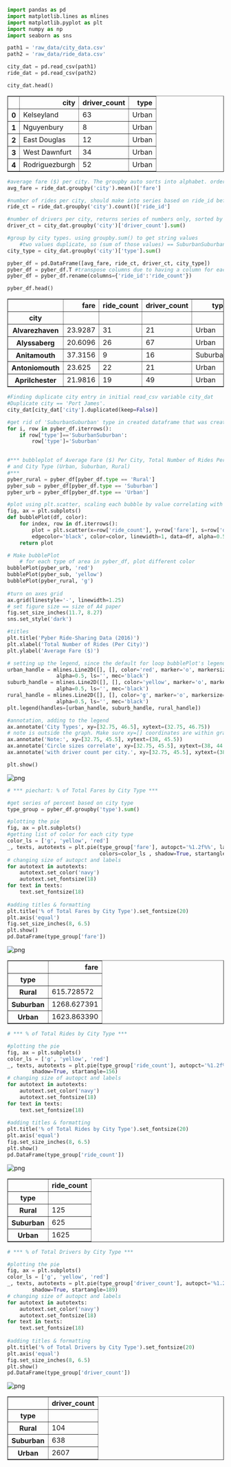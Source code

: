 

```python
import pandas as pd
import matplotlib.lines as mlines
import matplotlib.pyplot as plt
import numpy as np
import seaborn as sns

path1 = 'raw_data/city_data.csv'
path2 = 'raw_data/ride_data.csv'

city_dat = pd.read_csv(path1)
ride_dat = pd.read_csv(path2)

city_dat.head()
```




<div>
<style>
    .dataframe thead tr:only-child th {
        text-align: right;
    }

    .dataframe thead th {
        text-align: left;
    }

    .dataframe tbody tr th {
        vertical-align: top;
    }
</style>
<table border="1" class="dataframe">
  <thead>
    <tr style="text-align: right;">
      <th></th>
      <th>city</th>
      <th>driver_count</th>
      <th>type</th>
    </tr>
  </thead>
  <tbody>
    <tr>
      <th>0</th>
      <td>Kelseyland</td>
      <td>63</td>
      <td>Urban</td>
    </tr>
    <tr>
      <th>1</th>
      <td>Nguyenbury</td>
      <td>8</td>
      <td>Urban</td>
    </tr>
    <tr>
      <th>2</th>
      <td>East Douglas</td>
      <td>12</td>
      <td>Urban</td>
    </tr>
    <tr>
      <th>3</th>
      <td>West Dawnfurt</td>
      <td>34</td>
      <td>Urban</td>
    </tr>
    <tr>
      <th>4</th>
      <td>Rodriguezburgh</td>
      <td>52</td>
      <td>Urban</td>
    </tr>
  </tbody>
</table>
</div>




```python
#average fare ($) per city. The groupby auto sorts into alphabet. order by city 
avg_fare = ride_dat.groupby('city').mean()['fare']

#number of rides per city, should make into series based on ride_id before using elsewhere
ride_ct = ride_dat.groupby('city').count()['ride_id']

#number of drivers per city, returns series of numbers only, sorted by city_dat index number  
driver_ct = city_dat.groupby('city')['driver_count'].sum()

#group by city types. using groupby.sum() to get string values
    #two values duplicate, so (sum of those values) == SuburbanSuburban
city_type = city_dat.groupby('city')['type'].sum()

pyber_df = pd.DataFrame([avg_fare, ride_ct, driver_ct, city_type])
pyber_df = pyber_df.T #transpose columns due to having a column for each city
pyber_df = pyber_df.rename(columns={'ride_id':'ride_count'})

pyber_df.head()
```




<div>
<style>
    .dataframe thead tr:only-child th {
        text-align: right;
    }

    .dataframe thead th {
        text-align: left;
    }

    .dataframe tbody tr th {
        vertical-align: top;
    }
</style>
<table border="1" class="dataframe">
  <thead>
    <tr style="text-align: right;">
      <th></th>
      <th>fare</th>
      <th>ride_count</th>
      <th>driver_count</th>
      <th>type</th>
    </tr>
    <tr>
      <th>city</th>
      <th></th>
      <th></th>
      <th></th>
      <th></th>
    </tr>
  </thead>
  <tbody>
    <tr>
      <th>Alvarezhaven</th>
      <td>23.9287</td>
      <td>31</td>
      <td>21</td>
      <td>Urban</td>
    </tr>
    <tr>
      <th>Alyssaberg</th>
      <td>20.6096</td>
      <td>26</td>
      <td>67</td>
      <td>Urban</td>
    </tr>
    <tr>
      <th>Anitamouth</th>
      <td>37.3156</td>
      <td>9</td>
      <td>16</td>
      <td>Suburban</td>
    </tr>
    <tr>
      <th>Antoniomouth</th>
      <td>23.625</td>
      <td>22</td>
      <td>21</td>
      <td>Urban</td>
    </tr>
    <tr>
      <th>Aprilchester</th>
      <td>21.9816</td>
      <td>19</td>
      <td>49</td>
      <td>Urban</td>
    </tr>
  </tbody>
</table>
</div>




```python
#Finding duplicate city entry in initial read_csv variable city_dat
#Duplicate city == 'Port James'.  
city_dat[city_dat['city'].duplicated(keep=False)]

#get rid of 'SuburbanSuburban' type in created dataframe that was created when duplicate city entries were summed
for i, row in pyber_df.iterrows():
    if row['type']=='SuburbanSuburban':
        row['type']='Suburban'
        
```


```python
#*** bubbleplot of Average Fare ($) Per City, Total Number of Rides Per City, Total Number of Drivers Per City,
# and City Type (Urban, Suburban, Rural) 
#***
pyber_rural = pyber_df[pyber_df.type == 'Rural']
pyber_sub = pyber_df[pyber_df.type == 'Suburban']
pyber_urb = pyber_df[pyber_df.type == 'Urban']

#plot using plt.scatter, scaling each bubble by value correlating with driver count
fig, ax = plt.subplots()
def bubblePlot(df, color):
    for index, row in df.iterrows():
        plot = plt.scatter(x=row['ride_count'], y=row['fare'], s=row['driver_count']*12,\
        edgecolor='black', color=color, linewidth=1, data=df, alpha=0.5)
    return plot

# Make bubblePlot
    # for each type of area in pyber_df, plot different color
bubblePlot(pyber_urb, 'red')
bubblePlot(pyber_sub, 'yellow')
bubblePlot(pyber_rural, 'g')
        
#turn on axes grid 
ax.grid(linestyle='-', linewidth=1.25)
# set figure size == size of A4 paper
fig.set_size_inches(11.7, 8.27)
sns.set_style('dark')

#titles
plt.title('Pyber Ride-Sharing Data (2016)')
plt.xlabel('Total Number of Rides (Per City)')
plt.ylabel('Average Fare ($)')

# setting up the legend, since the default for loop bubblePlot's legend is messed up 
urban_handle = mlines.Line2D([], [], color='red', marker='o', markersize=15, label='Urban',\
                alpha=0.5, ls='', mec='black')
suburb_handle = mlines.Line2D([], [], color='yellow', marker='o', markersize=15, label='Suburban',\
                alpha=0.5, ls='', mec='black')
rural_handle = mlines.Line2D([], [], color='g', marker='o', markersize=15, label='Rural',\
                alpha=0.5, ls='', mec='black')
plt.legend(handles=[urban_handle, suburb_handle, rural_handle])

#annotation, adding to the legend
ax.annotate('City Types', xy=[32.75, 46.5], xytext=(32.75, 46.75))
# note is outside the graph. Make sure xy=[] coordinates are within graph, then xytext can be desired location 
ax.annotate('Note:', xy=[32.75, 45.5], xytext=(38, 45.5))
ax.annotate('Circle sizes correlate', xy=[32.75, 45.5], xytext=(38, 44.5))
ax.annotate('with driver count per city.', xy=[32.75, 45.5], xytext=(38, 43.75))

plt.show()

```


![png](output_3_0.png)



```python
# *** piechart: % of Total Fares by City Type ***

#get series of percent based on city type
type_group = pyber_df.groupby('type').sum()

#plotting the pie
fig, ax = plt.subplots()
#getting list of color for each city type
color_ls = ['g', 'yellow', 'red']
_, texts, autotexts = plt.pie(type_group['fare'], autopct='%1.2f%%', labels=type_group.index,\
                              colors=color_ls , shadow=True, startangle=90)
# changing size of autopct and labels
for autotext in autotexts:
    autotext.set_color('navy')
    autotext.set_fontsize(18)
for text in texts:
    text.set_fontsize(18)
    
#adding titles & formatting
plt.title('% of Total Fares by City Type').set_fontsize(20)
plt.axis('equal')
fig.set_size_inches(8, 6.5)
plt.show()
pd.DataFrame(type_group['fare'])
```


![png](output_4_0.png)





<div>
<style>
    .dataframe thead tr:only-child th {
        text-align: right;
    }

    .dataframe thead th {
        text-align: left;
    }

    .dataframe tbody tr th {
        vertical-align: top;
    }
</style>
<table border="1" class="dataframe">
  <thead>
    <tr style="text-align: right;">
      <th></th>
      <th>fare</th>
    </tr>
    <tr>
      <th>type</th>
      <th></th>
    </tr>
  </thead>
  <tbody>
    <tr>
      <th>Rural</th>
      <td>615.728572</td>
    </tr>
    <tr>
      <th>Suburban</th>
      <td>1268.627391</td>
    </tr>
    <tr>
      <th>Urban</th>
      <td>1623.863390</td>
    </tr>
  </tbody>
</table>
</div>




```python
# *** % of Total Rides by City Type ***

#plotting the pie
fig, ax = plt.subplots()
color_ls = ['g', 'yellow', 'red']
_, texts, autotexts = plt.pie(type_group['ride_count'], autopct='%1.2f%%', labels=type_group.index, colors=color_ls,\
        shadow=True, startangle=156)
# changing size of autopct and labels
for autotext in autotexts:
    autotext.set_color('navy')
    autotext.set_fontsize(18)
for text in texts:
    text.set_fontsize(18)
    
#adding titles & formatting
plt.title('% of Total Rides by City Type').set_fontsize(20)
plt.axis('equal')
fig.set_size_inches(8, 6.5)
plt.show()
pd.DataFrame(type_group['ride_count'])
```


![png](output_5_0.png)





<div>
<style>
    .dataframe thead tr:only-child th {
        text-align: right;
    }

    .dataframe thead th {
        text-align: left;
    }

    .dataframe tbody tr th {
        vertical-align: top;
    }
</style>
<table border="1" class="dataframe">
  <thead>
    <tr style="text-align: right;">
      <th></th>
      <th>ride_count</th>
    </tr>
    <tr>
      <th>type</th>
      <th></th>
    </tr>
  </thead>
  <tbody>
    <tr>
      <th>Rural</th>
      <td>125</td>
    </tr>
    <tr>
      <th>Suburban</th>
      <td>625</td>
    </tr>
    <tr>
      <th>Urban</th>
      <td>1625</td>
    </tr>
  </tbody>
</table>
</div>




```python
# *** % of Total Drivers by City Type ***

#plotting the pie
fig, ax = plt.subplots()
color_ls = ['g', 'yellow', 'red']
_, texts, autotexts = plt.pie(type_group['driver_count'], autopct='%1.2f%%', labels=type_group.index, colors=color_ls,\
        shadow=True, startangle=189)
# changing size of autopct and labels
for autotext in autotexts:
    autotext.set_color('navy')
    autotext.set_fontsize(18)
for text in texts:
    text.set_fontsize(18)
    
#adding titles & formatting
plt.title('% of Total Drivers by City Type').set_fontsize(20)
plt.axis('equal')
fig.set_size_inches(8, 6.5)
plt.show()
pd.DataFrame(type_group['driver_count'])
```


![png](output_6_0.png)





<div>
<style>
    .dataframe thead tr:only-child th {
        text-align: right;
    }

    .dataframe thead th {
        text-align: left;
    }

    .dataframe tbody tr th {
        vertical-align: top;
    }
</style>
<table border="1" class="dataframe">
  <thead>
    <tr style="text-align: right;">
      <th></th>
      <th>driver_count</th>
    </tr>
    <tr>
      <th>type</th>
      <th></th>
    </tr>
  </thead>
  <tbody>
    <tr>
      <th>Rural</th>
      <td>104</td>
    </tr>
    <tr>
      <th>Suburban</th>
      <td>638</td>
    </tr>
    <tr>
      <th>Urban</th>
      <td>2607</td>
    </tr>
  </tbody>
</table>
</div>


